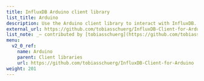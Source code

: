 ```yaml
---
title: InfluxDB Arduino client library
list_title: Arduino
description: Use the Arduino client library to interact with InfluxDB.
external_url: https://github.com/tobiasschuerg/InfluxDB-Client-for-Arduino
list_note: _– contributed by [tobiasschuerg](https://github.com/tobiasschuerg)_
menu:
  v2_0_ref:
    name: Arduino
    parent: Client libraries
    url: https://github.com/tobiasschuerg/InfluxDB-Client-for-Arduino
weight: 201
---
```

